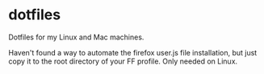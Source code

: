 # dotfiles
Dotfiles for my Linux and Mac machines.

Haven't found a way to automate the firefox user.js file installation, but just copy it to the root directory of your FF profile. Only needed on Linux.
